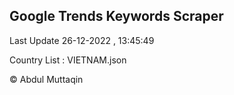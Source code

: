 

## Google Trends Keywords Scraper 
 
Last Update 26-12-2022 , 13:45:49

Country List :
VIETNAM.json



© Abdul Muttaqin 

